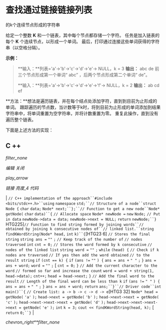 # 查找通过链接链接列表

的k个连续节点形成的字符串

给定一个整数 **K** 和一个链表，其中每个节点都存储一个字符。 任务是加入链表的每个 **K** 个连续节点，以形成一个单词。 最后，打印通过连接这些单词获得的字符串（以空格分隔）。

**示例：**

> **输入：**列表='a'->'b'->'c'->'d'->'e'-> NULL，k = 3
> **输出：** abc de
> 前三个节点形成第一个单词“ abc”
> ，后两个节点形成第二个单词“ de”。
> 
> **输入：**列表='a'->'b'->'c'->'d'->'e'->'f'-> NULL，k = 2
> **输出：** ab cd ef

**方法：**想法是遍历链表，并在每个结点处添加字符，直到到目前为止形成的单词。 跟踪遍历的节点数，当计数等于k时，将到目前为止形成的单词添加到结果字符串中，将单词重置为空字符串，并将计数重置为零。 重复此操作，直到没有遍历整个链表。

下面是上述方法的实现：

## C ++

*filter_none*

*编辑*
*关闭*

*play_arrow*

*链接*
*亮度_4*
*代码*

| `// C++ implementation of the approach``#include <bits/stdc++.h>``using` `namespace` `std;``// Structure of a node``struct` `Node {` `char` `data;` `Node* next;``};``// Function to get a new node``Node* getNode(` `char` `data)``{` `// Allocate space` `Node* newNode =` `new` `Node;` `// Put in data` `newNode->data = data;` `newNode->next = NULL;` `return` `newNode;``}` HTG225]`// Function to find string formed by joining words``// obtained by joining k consecutive nodes of``// linked list.``string findKWordString(Node* head,` `int` `k)``{`[HTG23 6]  `// Stores the final string` `string ans =` `""` `;` `// Keep track of the number of` `// nodes traversed` `int` `cnt = 0;` `// Stores the word formed by k consecutive` `// nodes of the linked list` `string word =` `""` `;` `while` `(head) {` `// Check if k nodes are traversed` `// If yes then add the word obtained` `// to the result string` `if` `(cnt == k) {`​​  `if` `(ans !=` `""` `) {` `ans = ans +` `" "` `;` `}` `ans = ans + word;` `word =` `""` `;` [ `cnt = 0;` `}` `// Add the current character to the word` `// formed so far and increase the count` `word = word + string(1, head->data);` `cnt++;` `head = head->next;` `}` `// Add the final word to the result` `// Length of the final word can be less than k` `if` `(ans !=` `" "` `) {` `ans = ans +` `" "` `;` `}` `ans = ans + word;` `return` `ans;``}``// Driver code``int` `main()``{` `// Create list: a -> b -> c -> d -> e`[HTG3 32]  `Node* head = getNode(` `'a'` `);` `head->next = getNode(` `'b'` `);` `head->next->next = getNode(` `'c'` `);` `head->next->next->next = getNode(` `'d'` `);` `head->next->next->next->next = getNode(` `'e'` `);` `int` `k = 3;` `cout << findKWordString(head, k);` [ `return` `0;``}` |

*chevron_right**filter_none*